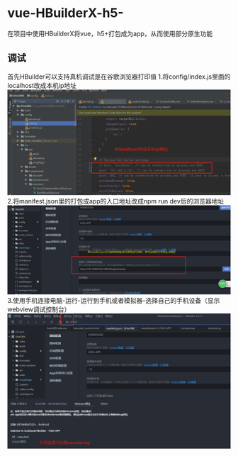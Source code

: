 # vue-HBuilderX-h5-
在项目中使用HBuilderX将vue，h5+打包成为app，从而使用部分原生功能
## 调试
首先HBuilder可以支持真机调试是在谷歌浏览器打印值
1.将config/index.js里面的localhost改成本机ip地址
![image](img/img1.png)
2.将manifest.json里的打包成app的入口地址改成npm run dev后的浏览器地址
![image](img/img2.png)
3.使用手机连接电脑-运行-运行到手机或者模拟器-选择自己的手机设备（显示webview调试控制台）
![image](img/img3.png)
